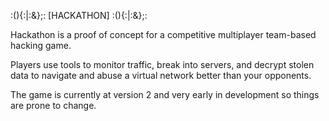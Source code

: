 :(){:|:&};: [HACKATHON] :(){:|:&};:

Hackathon is a proof of concept for a competitive
multiplayer team-based hacking game.

Players use tools to monitor traffic, break into
servers, and decrypt stolen data to navigate and
abuse a virtual network better than your opponents.


The game is currently at version 2 and very
early in development so things are prone to change.